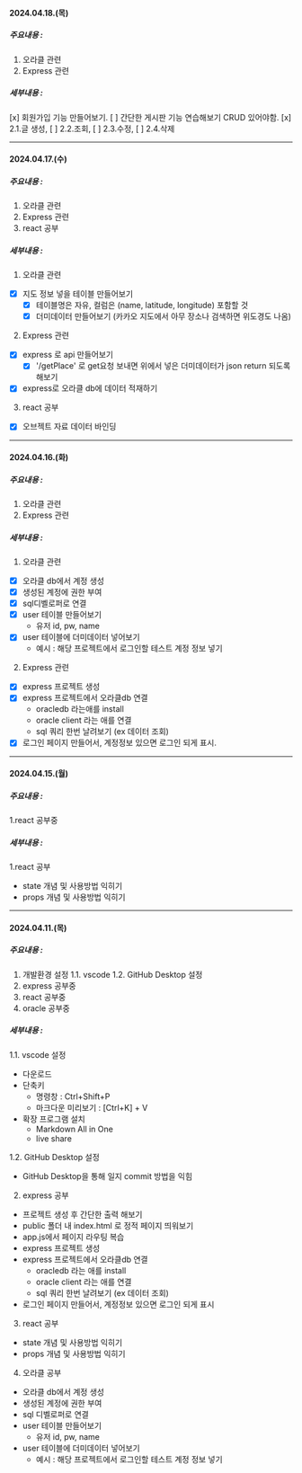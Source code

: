 #### 2024.04.18.(목)
##### 주요내용 :
1. 오라클 관련
2. Express 관련
  
##### 세부내용 :
[x] 회원가입 기능 만들어보기.
[ ] 간단한 게시판 기능 연습해보기 CRUD 있어야함.
	[x] 2.1.글 생성, 
	[ ] 2.2.조회, 
	[ ] 2.3.수정, 
	[ ] 2.4.삭제

--------------------
#### 2024.04.17.(수)
##### 주요내용 :
1. 오라클 관련
2. Express 관련
3. react 공부

##### 세부내용 :
1. 오라클 관련
- [x] 지도 정보 넣을 테이블 만들어보기
  - [x] 테이블명은 자유, 컬럼은 (name, latitude, longitude) 포함할 것
  - [x] 더미데이터 만들어보기 (카카오 지도에서 아무 장소나 검색하면 위도경도 나옴)

2. Express 관련
- [x] express 로 api 만들어보기
  - [x] '/getPlace' 로 get요청 보내면 위에서 넣은 더미데이터가 json return 되도록 해보기
- [x] express로 오라클 db에 데이터 적재하기

3. react 공부
- [x] 오브젝트 자료 데이터 바인딩

--------------------
#### 2024.04.16.(화)
##### 주요내용 : 
1. 오라클 관련
2. Express 관련

##### 세부내용 : 
1. 오라클 관련
- [x] 오라클 db에서 계정 생성 
- [x] 생성된 계정에 권한 부여
- [x] sql디벨로퍼로 연결
- [x] user 테이블 만들어보기
   - 유저 id, pw, name
- [x] user 테이블에 더미데이터 넣어보기
  - 예시 : 해당 프로젝트에서 로그인할 테스트 계정 정보 넣기

2. Express 관련
- [x] express 프로젝트 생성
- [x] express 프로젝트에서 오라클db 연결
    - oracledb 라는애를 install
    - oracle client 라는 애를 연결
    - sql 쿼리 한번 날려보기 (ex 데이터 조회)
- [x] 로그인 페이지 만들어서, 계정정보 있으면 로그인 되게 표시.

--------------------
#### 2024.04.15.(월)
##### 주요내용 : 
1.react 공부중

##### 세부내용 : 
1.react 공부
- state 개념 및 사용방법 익히기
- props 개념 및 사용방법 익히기

----------------------
#### 2024.04.11.(목)
##### 주요내용 : 
1. 개발환경 설정 
1.1. vscode 
1.2. GitHub Desktop 설정
2. express 공부중
3. react 공부중
4. oracle 공부중

##### 세부내용 : 
1.1. vscode 설정
- 다운로드
- 단축키
  - 명령창 : Ctrl+Shift+P
  - 마크다운 미리보기 : [Ctrl+K] + V
- 확장 프로그램 설치
  - Markdown All in One
  - live share

1.2. GitHub Desktop 설정
  - GitHub Desktop을 통해 일지 commit 방법을 익힘

2. express 공부
- 프로젝트 생성 후 간단한 출력 해보기
- public 폴더 내 index.html 로 정적 페이지 띄워보기
- app.js에서 페이지 라우팅 복습
- express 프로젝트 생성
- express 프로젝트에서 오라클db 연결
  - oracledb 라는 애를 install
  - oracle client 라는 애를 연결
  - sql 쿼리 한번 날려보기 (ex 데이터 조회)
- 로그인 페이지 만들어서, 계정정보 있으면 로그인 되게 표시

3. react 공부
- state 개념 및 사용방법 익히기
- props 개념 및 사용방법 익히기

4. 오라클 공부
- 오라클 db에서 계정 생성
- 생성된 계정에 권한 부여
- sql 디벨로퍼로 연결
- user 테이블 만들어보기
  - 유저 id, pw, name
- user 테이블에 더미데이터 넣어보기
  - 예시 : 해당 프로젝트에서 로그인할 테스트 계정 정보 넣기